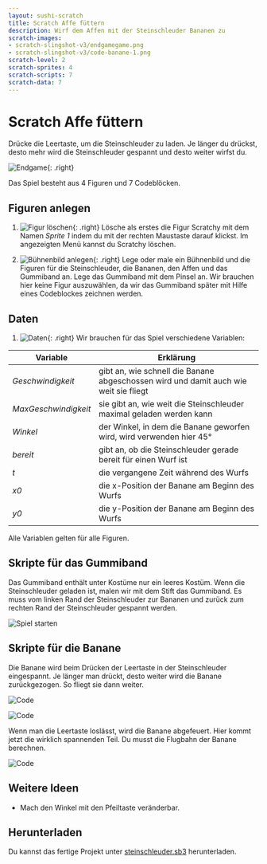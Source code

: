 ```yaml
---
layout: sushi-scratch
title: Scratch Affe füttern
description: Wirf dem Affen mit der Steinschleuder Bananen zu
scratch-images:
- scratch-slingshot-v3/endgamegame.png
- scratch-slingshot-v3/code-banane-1.png
scratch-level: 2
scratch-sprites: 4
scratch-scripts: 7
scratch-data: 7
---
```


# Scratch Affe füttern

Drücke die Leertaste, um die Steinschleuder zu laden. Je länger du drückst, desto mehr wird die Steinschleuder gespannt und desto weiter wirfst du.

![Endgame](scratch-slingshot-v3/endgame.png){: .right}

Das Spiel besteht aus 4 Figuren und 7 Codeblöcken.

## Figuren anlegen

1. ![Figur löschen](scratch-slingshot-v3/löschen.png){: .right}
Lösche als erstes die Figur Scratchy mit dem Namen *Sprite 1* indem du mit der rechten Maustaste darauf klickst. Im angezeigten Menü kannst du Scratchy löschen.

1. ![Bühnenbild anlegen](scratch-slingshot-v3/bühne.png){: .right}
Lege oder male ein Bühnenbild und die Figuren für die Steinschleuder, die Bananen, den Affen und das Gummiband an. Lege das Gummiband mit dem Pinsel an. Wir brauchen hier keine Figur auszuwählen, da wir das Gummiband später mit Hilfe eines Codeblockes zeichnen werden.

## Daten

1. ![Daten](scratch-slingshot-v3/daten.png){: .right}
Wir brauchen für das Spiel verschiedene Variablen:

| Variable | Erklärung |
|----|----|
| *Geschwindigkeit* | gibt an, wie schnell die Banane abgeschossen wird und damit auch wie weit sie fliegt |
| *MaxGeschwindigkeit* | sie gibt an, wie weit die Steinschleuder maximal geladen werden kann |
| *Winkel* | der Winkel, in dem die Banane geworfen wird, wird verwenden hier 45° |
| *bereit* | gibt an, ob die Steinschleuder gerade bereit für einen Wurf ist |
| *t* | die vergangene Zeit während des Wurfs |
| *x0* | die x-Position der Banane am Beginn des Wurfs |
| *y0* | die y-Position der Banane am Beginn des Wurfs |

Alle Variablen gelten für alle Figuren.

## Skripte für das Gummiband

Das Gummiband enthält unter Kostüme nur ein leeres Kostüm. Wenn die Steinschleuder geladen ist, malen wir mit dem Stift das Gummiband. Es muss vom linken Rand der Steinschleuder zur Bananen und zurück zum rechten Rand der Steinschleuder gespannt werden.

![Spiel starten](scratch-slingshot-v3/code-gummi.png)
  
## Skripte für die Banane

Die Banane wird beim Drücken der Leertaste in der Steinschleuder eingespannt. Je länger man drückt, desto weiter wird die Banane zurückgezogen. So fliegt sie dann weiter.

![Code](scratch-slingshot-v3/code-banane-1.png)

![Code](scratch-slingshot-v3/code-banane-2.png)

Wenn man die Leertaste loslässt, wird die Banane abgefeuert. Hier kommt jetzt die wirklich spannenden Teil. Du musst die Flugbahn der Banane berechnen.

![Code](scratch-slingshot-v3/code-banane-3.png)

## Weitere Ideen

* Mach den Winkel mit den Pfeiltaste veränderbar.

## Herunterladen

Du kannst das fertige Projekt unter [steinschleuder.sb3](scratch-slingshot-v3/sling-shot.sb3) herunterladen.
